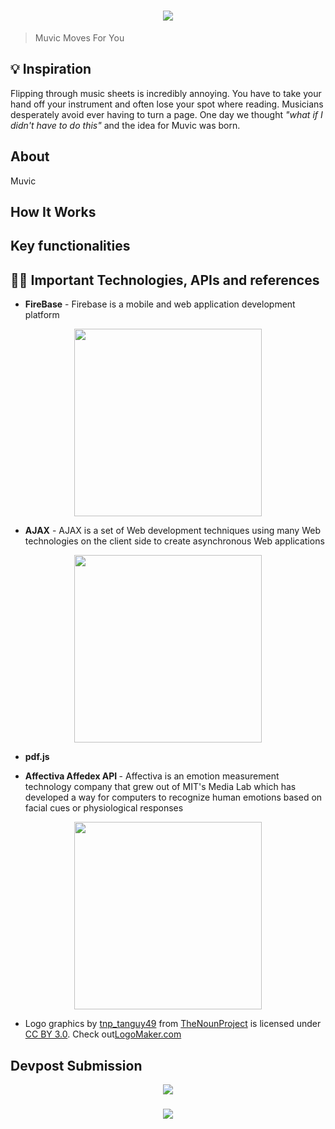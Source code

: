 <h1 align="center">
<img src="http://www198.lunapic.com/do-not-link-here-use-hosting-instead/150556305195094?7257504431">
</h1>

> Muvic Moves For You

<h2>  💡 Inspiration </h2>
<p>
Flipping through music sheets is incredibly annoying. You have to take your hand off your instrument and often lose your spot where reading. Musicians desperately avoid ever having to turn a page.
One day we thought <em>"what if I didn't have to do this"</em> and the idea for Muvic was born.
</p>

<h2> About </h2>
<p>
Muvic
</p>

<h2> How It Works <h2>

<h2> Key functionalities </h2>

<h2> 👨‍💻 Important Technologies, APIs and references </h2>

* <p> <b>FireBase</b> - Firebase is a mobile and web application development platform </p>
<p align = "center"><a href = "https://firebase.google.com/"><img src="https://firebase.google.com/_static/6db4302793/images/firebase/lockup.png" width="300px"></a></p>

* <p> <b>AJAX</b> - AJAX is a set of Web development techniques using many Web technologies on the client side to create asynchronous Web applications</p> 
<p align="center"><a herf="http://api.jquery.com/jquery.ajax/"><img src="http://wikiwebpedia.com/wp-content/uploads/ajax-logo1.jpg" width="300px"></a></p>

* <p> <b>pdf.js</b> </p>

* <p> <b>Affectiva Affedex API </b>- Affectiva is an emotion measurement technology company that grew out of MIT's Media Lab which has developed a way for computers to recognize human emotions based on facial cues or physiological responses
<p align = "center"> <a href = "https://www.affectiva.com/"><img src="https://upload.wikimedia.org/wikipedia/en/7/7f/Affectiva_logo.jpg" width="300px"></a>

* <p> Logo graphics by <a href="https://thenounproject.com/tanguy49">tnp_tanguy49</a> from <a href="https://thenounproject.com/">TheNounProject</a> is licensed under <a href="http://creativecommons.org/licenses/by/3.0/" title="Creative Commons BY 3.0">CC BY 3.0</a>. Check out<a href="http://logomakr.com" title="Logo Maker">LogoMaker.com</a>
</p>

<h2>Devpost Submission</h2>
<p align = "center">
<a href="https://devpost.com/software/muvic"><img src="https://hackthenorth.com/img/black-logo.svg"></a>
</p>

<h3 align = "center">
<img src="http://www198.lunapic.com/editor/working/150555764556733?978257898">
</h3>

